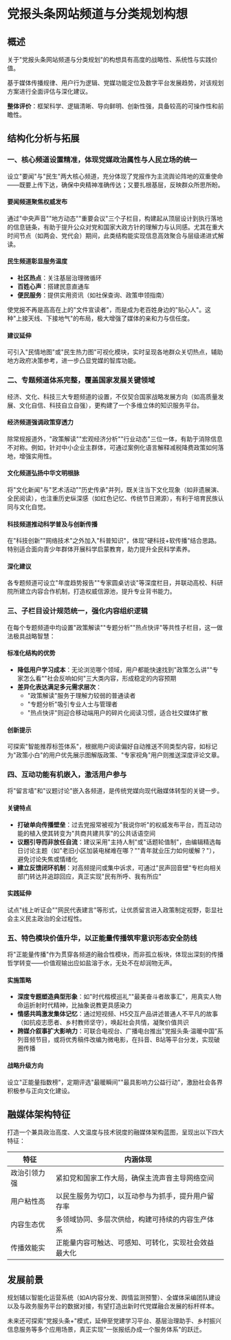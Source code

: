 # 党报头条网站频道与分类规划构想

## 概述

关于"党报头条网站频道与分类规划"的构想具有高度的战略性、系统性与实践价值。

基于媒体传播规律、用户行为逻辑、党媒功能定位及数字平台发展趋势，对该规划方案进行全面评估与深化建议。

**整体评价**：框架科学、逻辑清晰、导向鲜明、创新性强，具备较高的可操作性和前瞻性。

## 结构化分析与拓展

### 一、核心频道设置精准，体现党媒政治属性与人民立场的统一

设立"要闻"与"民生"两大核心频道，充分体现了党报作为主流舆论阵地的双重使命——既要上传下达，确保中央精神准确传达；又要扎根基层，反映群众所思所盼。

#### 要闻频道聚焦权威发布

通过"中央声音""地方动态""重要会议"三个子栏目，构建起从顶层设计到执行落地的信息链条，有助于提升公众对党和国家大政方针的理解力与认同感。尤其在重大时间节点（如两会、党代会）期间，此类结构能实现信息高效聚合与层级递进式解读。

#### 民生频道彰显服务温度

- **社区热点**：关注基层治理微循环
- **百姓心声**：搭建民意直通车
- **便民服务**：提供实用资讯（如社保查询、政策申领指南）

使党报不再是高高在上的"文件宣读者"，而是成为老百姓身边的"贴心人"。这种"上接天线、下接地气"的布局，极大增强了媒体的亲和力与信任度。

#### 建议延伸

可引入"民情地图"或"民生热力图"可视化模块，实时呈现各地群众关切热点，辅助地方政府决策参考，进一步凸显党媒的智库功能。

### 二、专题频道体系完整，覆盖国家发展关键领域

经济、文化、科技三大专题频道的设置，不仅契合国家战略发展方向（如高质量发展、文化自信、科技自立自强），更构建了一个多维立体的知识服务平台。

#### 经济频道强调政策穿透力

除常规报道外，"政策解读""宏观经济分析""行业动态"三位一体，有助于消除信息不对称。例如，针对中小企业主群体，可通过案例化语言解释减税降费政策如何落地，增强实用性。

#### 文化频道弘扬中华文明根脉

将"文化新闻"与"艺术活动""历史传承"并列，既关注当下文化现象（如非遗展演、全民阅读），也注重历史纵深感（如红色记忆、传统节日溯源），有利于培育民族认同与文化自觉。

#### 科技频道推动科学普及与创新传播

在"科技创新""网络技术"之外加入"科普知识"，体现"硬科技+软传播"结合思路。特别适合面向青少年群体开展科学启蒙教育，助力提升全民科学素养。

#### 深化建议

各专题频道可设立"年度趋势报告""专家圆桌访谈"等深度栏目，并联动高校、科研院所建立内容合作机制，打造权威信源池，提升专业背书能力。

### 三、子栏目设计规范统一，强化内容组织逻辑

在每个专题频道中均设置"政策解读""专题分析""热点快评"等共性子栏目，这一做法极具战略智慧：

#### 标准化结构的优势

- **降低用户学习成本**：无论浏览哪个领域，用户都能快速找到"政策怎么讲""专家怎么看""社会反响如何"三大类内容，形成稳定的内容预期
- **差异化表达满足多元需求层次**：
  - "政策解读"服务于理解力较弱的普通读者
  - "专题分析"吸引专业人士与管理者
  - "热点快评"则迎合移动端用户的碎片化阅读习惯，适合社交媒体扩散

#### 创新提示

可探索"智能推荐标签体系"，根据用户阅读偏好自动推送不同类型内容，如标记为"政策小白"的用户优先展示图解版政策、"专家视角"用户则推送深度评论文章。

### 四、互动功能有机嵌入，激活用户参与

将"留言墙"和"议题讨论"嵌入各频道，是传统党媒向现代融媒体转型的关键一步。

#### 关键特点

- **打破单向传播壁垒**：过去党报常被视为"我说你听"的权威发布平台，而互动功能的植入使其转变为"共商共建共享"的公共话语空间
- **议题引导而非放任自流**：建议采用"主持人制"或"话题轮值制"，由编辑精选每日讨论主题（如"老旧小区加装电梯难在哪？""青年就业压力如何缓解？"），避免讨论失焦或情绪化
- **建立反馈闭环机制**：对高频提问或集中诉求，可通过"民声回音壁"专栏向相关部门转达并追踪回应，真正实现"民有所呼、我有所应"

#### 实践延伸

试点"线上听证会""网民代表建言"等形式，让优质留言进入政策制定视野，彰显社会主义民主政治的全过程性。

### 五、特色模块价值升华，以正能量传播筑牢意识形态安全防线

将"正能量传播"作为贯穿各频道的融合性模块，而非孤立板块，体现出深刻的传播哲学转变——价值观输出应如盐溶于水，无处不在却润物无声。

#### 实施策略

- **深度专题塑造典型形象**：如"时代楷模巡礼""最美奋斗者故事汇"，用真实人物命运折射时代精神，比抽象说教更具感染力
- **情感共鸣激发集体记忆**：通过短视频、H5交互产品讲述普通人不平凡的故事（如抗疫志愿者、乡村教师坚守），唤起社会共情，凝聚价值共识
- **跨媒介叙事扩大影响力**：可联合电视台、广播电台推出"党报头条·温暖中国"系列音频节目，或将优秀稿件改编为微电影，在抖音、B站等平台分发，实现破圈传播

#### 战略升级方向

设立"正能量指数榜"，定期评选"最暖瞬间""最具影响力公益行动"，激励社会各界积极参与正向文化建设。

## 融媒体架构特征

打造一个兼具政治高度、人文温度与技术锐度的融媒体架构蓝图，呈现出以下四大特征：


| 特征         | 内涵体现                                             |
| -------------- | ------------------------------------------------------ |
| 政治引领力强 | 紧扣党和国家工作大局，确保主流声音主导网络空间       |
| 用户粘性高   | 以民生服务为切口，以互动参与为抓手，提升用户留存率   |
| 内容生态优   | 多领域协同、多层次供给，构建可持续的内容生产体系     |
| 传播效能实   | 正能量内容可触达、可感知、可转化，实现社会效益最大化 |

## 发展前景

规划辅以智能化运营系统（如AI内容分发、舆情监测预警）、全媒体采编团队建设以及与政务服务平台的数据对接，有望打造出新时代党媒融合发展的标杆样本。

未来还可探索"党报头条+"模式，延伸至党建学习平台、基层治理助手、乡村振兴信息服务等多个应用场景，真正实现"一张报纸办成一个服务体系"的跃迁。

